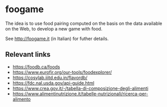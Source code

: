 # foogame

The idea is to use food pairing computed on the basis on the data available on the Web, to develop a new game with food. 

See http://foogame.it (in Italian) for futher details. 

## Relevant links

* https://foodb.ca/foods
* https://www.eurofir.org/our-tools/foodexplorer/
* https://cosylab.iiitd.edu.in/flavordb/
* https://fdc.nal.usda.gov/api-guide.html
* https://www.crea.gov.it/-/tabella-di-composizione-degli-alimenti
* https://www.alimentinutrizione.it/tabelle-nutrizionali/ricerca-per-alimento
